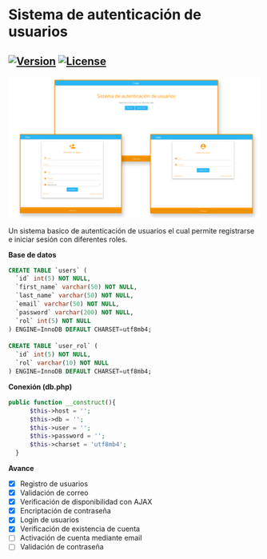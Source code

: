 # Sistema de autenticación de usuarios
## [![Version](https://img.shields.io/badge/version-1.0.0-brightgreen)](https://github.com/alexisrv/user-authentication) [![License](https://img.shields.io/github/license/alexisrv/user-authentication.svg)](https://github.com/alexisrv/user-authentication)

![Medium Logo](https://github.com/alexisrv/user-authentication/blob/master/images/img.png?raw=true)

Un sistema basico de autenticación de usuarios el cual permite registrarse e iniciar sesión con diferentes roles.

**Base de datos**
```sql
CREATE TABLE `users` (
  `id` int(5) NOT NULL,
  `first_name` varchar(50) NOT NULL,
  `last_name` varchar(50) NOT NULL,
  `email` varchar(50) NOT NULL,
  `password` varchar(200) NOT NULL,
  `rol` int(5) NOT NULL
) ENGINE=InnoDB DEFAULT CHARSET=utf8mb4;

CREATE TABLE `user_rol` (
  `id` int(5) NOT NULL,
  `rol` varchar(10) NOT NULL
) ENGINE=InnoDB DEFAULT CHARSET=utf8mb4;
```

**Conexión (db.php)**
```php
public function __construct(){
      $this->host = '';
      $this->db = '';
      $this->user = '';
      $this->password = '';
      $this->charset = 'utf8mb4';
  }
```

**Avance**
- [x] Registro de usuarios
- [x] Validación de correo
- [x] Verificación de disponibilidad con AJAX
- [x] Encriptación de contraseña
- [x] Login de usuarios
- [x] Verificación de existencia de cuenta
- [ ] Activación de cuenta mediante email
- [ ] Validación de contraseña

